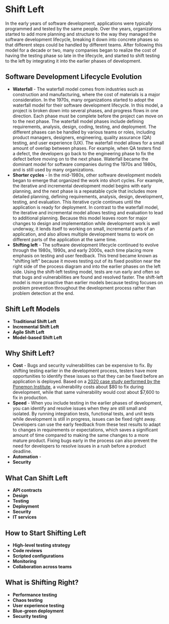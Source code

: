 # Shift Left

In the early years of software development, applications were typically programmed and tested by the same people. Over the years, organizations started to add more planning and structure to the way they managed the software development lifecycle, breaking it down into concrete phases so that different steps could be handled by different teams. After following this model for a decade or two, many companies began to realize the cost of having the testing phase so late in the lifecycle, and started to shift testing to the left by integrating it into the earlier phases of development.

## Software Development Lifecycle Evolution

- **Waterfall** - The waterfall model comes from industries such as construction and manufacturing, where the cost of materials is a major consideration. In the 1970s, many organizations started to adopt the waterfall model for their software development lifecycle. In this model, a project is broken down into several phases, and progress flows in one direction. Each phase must be complete before the project can move on to the next phase. The waterfall model phases include defining requirements, analysis, design, coding, testing, and deployment. The different phases can be handled by various teams or roles, including product managers, designers, engineering, quality assurance (QA) testing, and user experience (UX). The waterfall model allows for a small amount of overlap between phases. For example, when QA testers find a defect, the developers go back to the engineering phase to fix the defect before moving on to the next phase. Waterfall became the dominant model for software companies during the 1970s and 1980s, and is still used by many organizations.
- **Shorter cycles** - In the mid-1980s, other software development models began to emerge that organized the work into short cycles. For example, the iterative and incremental development model begins with early planning, and the next phase is a repeatable cycle that includes more detailed planning, defining requirements, analysis, design, development, testing, and evaluation. This iterative cycle continues until the application is ready for deployment. In contrast to the waterfall model, the iterative and incremental model allows testing and evaluation to lead to additional planning. Because this model leaves room for major changes to design and implementation while development work is well underway, it lends itself to working on small, incremental parts of an application, and also allows multiple development teams to work on different parts of the application at the same time.
- **Shifting left** - The software development lifecycle continued to evolve through the 1980s, 1990s, and early 2000s, each time placing more emphasis on testing and user feedback. This trend became known as "shifting left" because it moves testing out of its fixed position near the right side of the process diagram and into the earlier phases on the left side. Using the shift-left testing model, tests are run early and often so that bugs and vulnerabilities are found and resolved faster. The shift-left model is more proactive than earlier models because testing focuses on problem prevention throughout the development process rather than problem detection at the end.

## Shift Left Models

- **Traditional Shift Left**
- **Incremental Shift Left**
- **Agile Shift Left**
- **Model-based Shift Left**

## Why Shift Left?

- **Cost** - Bugs and security vulnerabilities can be expensive to fix. By shifting testing earlier in the development process, testers have more opportunities to identify these issues so that they can be fixed before an application is deployed. Based on a [2020 case study performed by the Ponemon Institute](https://www.ibm.com/account/reg/us-en/signup?formid=urx-46992), a vulnerability costs about $80 to fix during development, while that same vulnerability would cost about $7,600 to fix in production.
- **Speed** - When you include testing in the earlier phases of development, you can identify and resolve issues when they are still small and isolated. By running integration tests, functional tests, and unit tests while development is still in progress, issues can be fixed right away. Developers can use the early feedback from these test results to adapt to changes in requirements or expectations, which saves a significant amount of time compared to making the same changes to a more mature product. Fixing bugs early in the process can also prevent the need for developers to resolve issues in a rush before a product deadline.
- **Automation** - 
- **Security**

## What Can Shift Left

- **API contracts**
- **Design**
- **Testing**
- **Deployment**
- **Security**
- **IT services**

## How to Start Shifting Left

- **High-level testing strategy**
- **Code reviews**
- **Scripted configurations**
- **Monitoring**
- **Collaboration across teams**

## What is Shifting Right?

- **Performance testing**
- **Chaos testing**
- **User experience testing**
- **Blue-green deployment**
- **Security testing**
